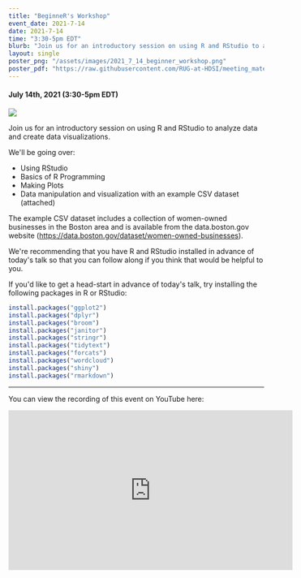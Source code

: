 ```yaml
---
title: "BeginneR's Workshop"
event_date: 2021-7-14
date: 2021-7-14
time: "3:30-5pm EDT"
blurb: "Join us for an introductory session on using R and RStudio to analyze data and create data visualizations."
layout: single
poster_png: "/assets/images/2021_7_14_beginner_workshop.png"
poster_pdf: "https://raw.githubusercontent.com/RUG-at-HDSI/meeting_materials/master/2021_07_14/Beginners%20workshop.pdf"
---
```


#### July 14th, 2021 (3:30-5pm EDT)

<a href="{{ page.poster_pdf }}" alt="A poster for the BeginneRs Workshop containing with the date, time, and Zoom link for the event">
<img src="{{ page.poster_png }}">
</a>

Join us for an introductory session on using R and RStudio to analyze data and create data visualizations.

We'll be going over:
  - Using RStudio
  - Basics of R Programming
  - Making Plots
  - Data manipulation and visualization with an example CSV dataset (attached)

The example CSV dataset includes a collection of women-owned businesses in the Boston area and is available from the data.boston.gov website (https://data.boston.gov/dataset/women-owned-businesses).

We're recommending that you have R and RStudio installed in advance of today's talk so that you can follow along if you think that would be helpful to you.

If you'd like to get a head-start in advance of today's talk, try 
installing the following packages in R or RStudio:

~~~ r
install.packages("ggplot2")
install.packages("dplyr")
install.packages("broom")
install.packages("janitor")
install.packages("stringr")
install.packages("tidytext")
install.packages("forcats")
install.packages("wordcloud")
install.packages("shiny")
install.packages("rmarkdown")
~~~


--- 

You can view the recording of this event on YouTube here: 

<iframe width="560" height="315" src="https://www.youtube.com/embed/7kuPnVZcot0" title="YouTube video player" frameborder="0" allow="accelerometer; autoplay; clipboard-write; encrypted-media; gyroscope; picture-in-picture" allowfullscreen></iframe>

